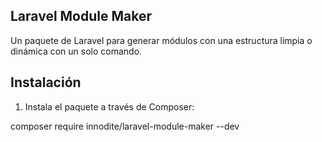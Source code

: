 ## Laravel Module Maker

Un paquete de Laravel para generar módulos con una estructura limpia o dinámica con un solo comando.

## Instalación

1. Instala el paquete a través de Composer:

composer require innodite/laravel-module-maker --dev
